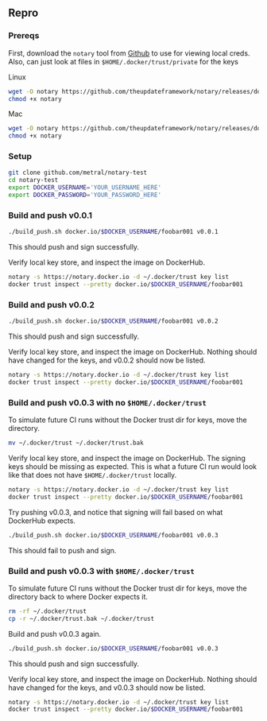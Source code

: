 ## Repro

### Prereqs

First, download the `notary` tool from [Github](https://github.com/theupdateframework/notary/releases/tag/v0.6.1) to use for viewing local creds.
Also, can just look at files in `$HOME/.docker/trust/private` for the keys

Linux
```bash
wget -O notary https://github.com/theupdateframework/notary/releases/download/v0.6.1/notary-Linux-amd64
chmod +x notary
```

Mac
```bash
wget -O notary https://github.com/theupdateframework/notary/releases/download/v0.6.1/notary-Darwin-amd64
chmod +x notary
```

### Setup

```bash
git clone github.com/metral/notary-test
cd notary-test
export DOCKER_USERNAME='YOUR_USERNAME_HERE'
export DOCKER_PASSWORD='YOUR_PASSWORD_HERE'
```

### Build and push v0.0.1

```bash
./build_push.sh docker.io/$DOCKER_USERNAME/foobar001 v0.0.1
```

This should push and sign successfully.

Verify local key store, and inspect the image on DockerHub.

```bash
notary -s https://notary.docker.io -d ~/.docker/trust key list
docker trust inspect --pretty docker.io/$DOCKER_USERNAME/foobar001
```

### Build and push v0.0.2

```bash
./build_push.sh docker.io/$DOCKER_USERNAME/foobar001 v0.0.2
```

This should push and sign successfully.

Verify local key store, and inspect the image on DockerHub. Nothing should have
changed for the keys, and v0.0.2 should now be listed.

```bash
notary -s https://notary.docker.io -d ~/.docker/trust key list
docker trust inspect --pretty docker.io/$DOCKER_USERNAME/foobar001
```

### Build and push v0.0.3 with no `$HOME/.docker/trust`

To simulate future CI runs without the Docker trust dir for keys, move the
directory.

```bash
mv ~/.docker/trust ~/.docker/trust.bak
```

Verify local key store, and inspect the image on DockerHub.
The signing keys should be missing as expected.
This is what a future CI run would look like that does not have `$HOME/.docker/trust` locally.

```bash
notary -s https://notary.docker.io -d ~/.docker/trust key list
docker trust inspect --pretty docker.io/$DOCKER_USERNAME/foobar001
```

Try pushing v0.0.3, and notice that signing will fail based on what DockerHub
expects.

```bash
./build_push.sh docker.io/$DOCKER_USERNAME/foobar001 v0.0.3
```

This should fail to push and sign.

### Build and push v0.0.3 with `$HOME/.docker/trust`

To simulate future CI runs without the Docker trust dir for keys, move the
directory back to where Docker expects it.

```bash
rm -rf ~/.docker/trust
cp -r ~/.docker/trust.bak ~/.docker/trust
```

Build and push v0.0.3 again.

```bash
./build_push.sh docker.io/$DOCKER_USERNAME/foobar001 v0.0.3
```

This should push and sign successfully.

Verify local key store, and inspect the image on DockerHub. Nothing should have
changed for the keys, and v0.0.3 should now be listed.

```bash
notary -s https://notary.docker.io -d ~/.docker/trust key list
docker trust inspect --pretty docker.io/$DOCKER_USERNAME/foobar001
```
